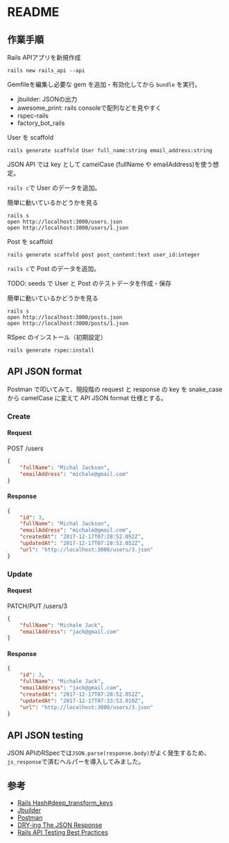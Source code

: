 # README

## 作業手順

Rails APIアプリを新規作成

    rails new rails_api --api

Gemfileを編集し必要な gem を追加・有効化してから `bundle` を実行。
- jbuilder: JSONの出力
- awesome_print: rails consoleで配列などを見やすく
- rspec-rails
- factory_bot_rails

User を scaffold

    rails generate scaffold User full_name:string email_address:string

JSON API では key として camelCase (fullName や emailAddress)を使う想定。

`rails c`で User のデータを追加。

簡単に動いているかどうかを見る

    rails s
    open http://localhost:3000/users.json
    open http://localhost:3000/users/1.json

Post を scaffold

    rails generate scaffold post post_content:text user_id:integer

`rails c`で Post のデータを追加。

TODO: seeds で User と Post のテストデータを作成・保存

簡単に動いているかどうかを見る

    rails s
    open http://localhost:3000/posts.json
    open http://localhost:3000/posts/1.json

RSpec のインストール（初期設定）

    rails generate rspec:install

## API JSON format

Postman で叩いてみて、現段階の request と response の key を
snake_case から camelCase に変えて API JSON format 仕様とする。

### Create

#### Request

POST /users
```json
{
    "fullName": "Michal Jackson",
    "emailAddress": "michale@gmail.com"
}
```

#### Response

```json
{
    "id": 3,
    "fullName": "Michal Jackson",
    "emailAddress": "michale@gmail.com",
    "createdAt": "2017-12-17T07:28:52.052Z",
    "updatedAt": "2017-12-17T07:28:52.052Z",
    "url": "http://localhost:3000/users/3.json"
}
```

### Update

#### Request

PATCH/PUT /users/3
```json
{
    "fullName": "Michale Jack",
    "emailAddress": "jack@gmail.com"
}
```

#### Response

```json
{
    "id": 3,
    "fullName": "Michale Jack",
    "emailAddress": "jack@gmail.com",
    "createdAt": "2017-12-17T07:28:52.052Z",
    "updatedAt": "2017-12-17T07:33:53.010Z",
    "url": "http://localhost:3000/users/3.json"
}
```

## API JSON testing

JSON APIのRSpecでは`JSON.parse(response.body)`がよく発生するため、
`js_response`で済むヘルパーを導入してみました。

## 参考

- [Rails Hash#deep_transform_keys](http://api.rubyonrails.org/classes/Hash.html#method-i-deep_transform_keys-21)
- [Jbuilder](https://github.com/rails/jbuilder)
- [Postman](https://www.getpostman.com/)
- [DRY-ing The JSON Response](http://aalvarez.me/blog/posts/testing-a-rails-api-with-rspec.html)
- [Rails API Testing Best Practices](http://matthewlehner.net/rails-api-testing-guidelines/)
